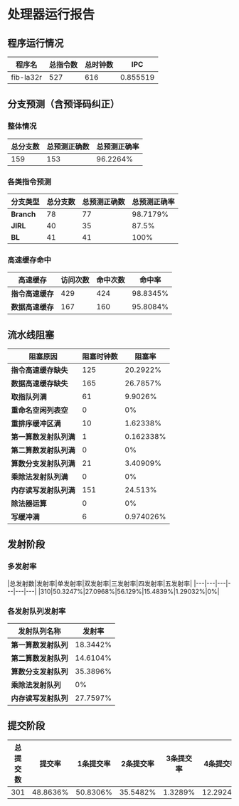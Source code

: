# 处理器运行报告
## 程序运行情况
|程序名|总指令数|总时钟数|IPC|
|---|---|---|---|
|fib-la32r|527|616|0.855519|

## 分支预测（含预译码纠正）
### 整体情况
|总分支数|总预测正确数|总预测正确率|
|---|---|---|
|159|153|96.2264%|

### 各类指令预测
|分支类型|总分支数|总预测正确数|总预测正确率|
|---|---|---|---|
|**Branch**| 78 | 77 | 98.7179%|
|**JIRL**| 40 | 35 | 87.5%|
|**BL**| 41 | 41 | 100%|

### 高速缓存命中
|高速缓存|访问次数|命中次数|命中率|
|---|---|---|---|
|**指令高速缓存**| 429 | 424 | 98.8345%|
|**数据高速缓存**| 167 | 160 | 95.8084%|
## 流水线阻塞
|阻塞原因|阻塞时钟数|阻塞率|
|---|---|---|
|**指令高速缓存缺失**| 125 | 20.2922%|
|**数据高速缓存缺失**| 165 | 26.7857%|
|**取指队列满**| 61 | 9.9026%|
|**重命名空闲列表空**|0 | 0%|
|**重排序缓冲区满**|10 | 1.62338%|
|**第一算数发射队列满**|1 | 0.162338%|
|**第二算数发射队列满**|0 | 0%|
|**算数分支发射队列满**|21 | 3.40909%|
|**乘除法发射队列满**|0 | 0%|
|**内存读写发射队列满**|151 | 24.513%|
|**除法器运算**|0 | 0%|
|**写缓冲满**|6 | 0.974026%|

## 发射阶段
### 多发射率
|总发射数|发射率|单发射率|双发射率|三发射率|四发射率|五发射率|
|---|---|---|---|---|---|
|310|50.3247%|27.0968%|56.129%|15.4839%|1.29032%|0%|

### 各发射队列发射率
|发射队列名称|发射率|
|---|---|
|**第一算数发射队列**|18.3442%|
|**第二算数发射队列**|14.6104%|
|**算数分支发射队列**|35.3896%|
|**乘除法发射队列**|0%|
|**内存读写发射队列**|27.7597%|

## 提交阶段
|总提交数|提交率|1条提交率|2条提交率|3条提交率|4条提交率|
|---|---|---|---|---|---|
|301|48.8636%|50.8306%|35.5482%|1.3289%|12.2924%|
